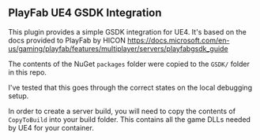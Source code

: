 ## PlayFab UE4 GSDK Integration

This plugin provides a simple GSDK integration for UE4. It's based on the docs provided to PlayFab by HICON
https://docs.microsoft.com/en-us/gaming/playfab/features/multiplayer/servers/playfabgsdk_guide

The contents of the NuGet `packages` folder were copied to the `GSDK/` folder in this repo.

I've tested that this goes through the correct states on the local debugging setup.

In order to create a server build, you will need to copy the contents of `CopyToBuild` into your build folder. This contains all the game DLLs needed by UE4 for your container.